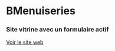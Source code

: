 # BMenuiseries
### Site vitrine avec un formulaire actif
[Voir le site web](https://codacrea.github.io/BMenuiseries/)
